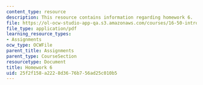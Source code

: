 ```yaml
---
content_type: resource
description: This resource contains information regarding homework 6.
file: https://ol-ocw-studio-app-qa.s3.amazonaws.com/courses/16-50-introduction-to-propulsion-systems-spring-2012/25f2f158a2228d3676b756ad25c010b5_MIT16_50S12_hw6.pdf
file_type: application/pdf
learning_resource_types:
- Assignments
ocw_type: OCWFile
parent_title: Assignments
parent_type: CourseSection
resourcetype: Document
title: Homework 6
uid: 25f2f158-a222-8d36-76b7-56ad25c010b5
---
```

